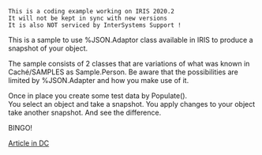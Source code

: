  ~~~
 This is a coding example working on IRIS 2020.2
 It will not be kept in sync with new versions      
 It is also NOT serviced by InterSystems Support !   
~~~ 
This is a sample to use %JSON.Adaptor class available in IRIS
to produce a snapshot of your object.

The sample consists of 2 classes that are variations of what was
known in Caché/SAMPLES as Sample.Person.
Be aware that the possibilities are limited by %JSON.Adapter
and how you make use of it.

Once in place you create some test data by Populate().  
You select an object and take a snapshot.
You apply changes to your object take another snapshot.
And see the difference.

BINGO!

[Article in DC](https://community.intersystems.com/post/snapshot-json)
